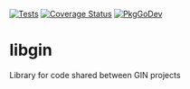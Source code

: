 [![Tests](https://github.com/g-node/libgin/workflows/tests/badge.svg?branch=master)](https://github.com/G-Node/libgin/actions)
[![Coverage Status](https://coveralls.io/repos/github/G-Node/libgin/badge.svg?branch=master)](https://coveralls.io/github/G-Node/libgin?branch=master)
[![PkgGoDev](https://pkg.go.dev/badge/github.com/g-node/libgin)](https://pkg.go.dev/github.com/G-Node/libgin)

# libgin

Library for code shared between GIN projects
